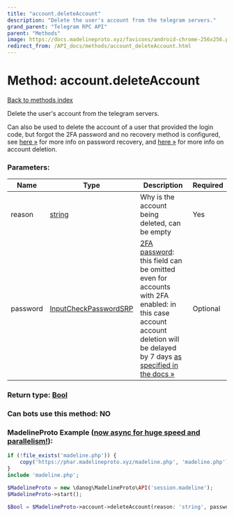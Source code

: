 ```yaml
---
title: "account.deleteAccount"
description: "Delete the user's account from the telegram servers."
grand_parent: "Telegram RPC API"
parent: "Methods"
image: https://docs.madelineproto.xyz/favicons/android-chrome-256x256.png
redirect_from: /API_docs/methods/account_deleteAccount.html
---
```

# Method: account.deleteAccount
[Back to methods index](index.html)



Delete the user's account from the telegram servers.

Can also be used to delete the account of a user that provided the login code, but forgot the 2FA password and no recovery method is configured, see [here »](https://core.telegram.org/api/srp#password-recovery) for more info on password recovery, and [here »](https://core.telegram.org/api/account-deletion) for more info on account deletion.

### Parameters:

| Name     |    Type       | Description | Required |
|----------|---------------|-------------|----------|
|reason|[string](/API_docs/types/string.html) | Why is the account being deleted, can be empty | Yes|
|password|[InputCheckPasswordSRP](/API_docs/types/InputCheckPasswordSRP.html) | [2FA password](https://core.telegram.org/api/srp): this field can be omitted even for accounts with 2FA enabled: in this case account account deletion will be delayed by 7 days [as specified in the docs »](https://core.telegram.org/api/account-deletion) | Optional|


### Return type: [Bool](/API_docs/types/Bool.html)

### Can bots use this method: **NO**


### MadelineProto Example ([now async for huge speed and parallelism!](https://docs.madelineproto.xyz/docs/ASYNC.html)):


```php
if (!file_exists('madeline.php')) {
    copy('https://phar.madelineproto.xyz/madeline.php', 'madeline.php');
}
include 'madeline.php';

$MadelineProto = new \danog\MadelineProto\API('session.madeline');
$MadelineProto->start();

$Bool = $MadelineProto->account->deleteAccount(reason: 'string', password: $InputCheckPasswordSRP, );
```

